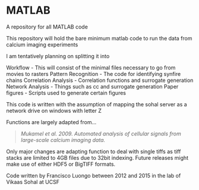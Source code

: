 # MATLAB
A repository for all MATLAB code

This repository will hold the bare minimum matlab code to run the data from calcium imaging experiments

I am tentatively planning on splitting it into 

Workflow - This will consist of the minimal files necessary to go from movies to rasters
Pattern Recognition - The code for identifying synfire chains
Correlation Analysis - Correlation functions and surrogate generation
Network Analysis - Things such as cc and surrogate generation
Paper figures - Scripts used to generate certain figures

This code is written with the assumption of mapping the sohal server as a network drive on windows with letter Z

Functions are largely adapted from...

> <cite> Mukamel et al. 2009. Automated analysis of cellular signals from large-scale calcium imaging data. <cite>

Only major changes are adapting function to deal with single tiffs as tiff stacks are limited to 4GB files due to 32bit indexing. Future releases might make use of either HDF5 or BigTIFF formats.

Code written by Francisco Luongo between 2012 and 2015 in the lab of Vikaas Sohal at UCSF

